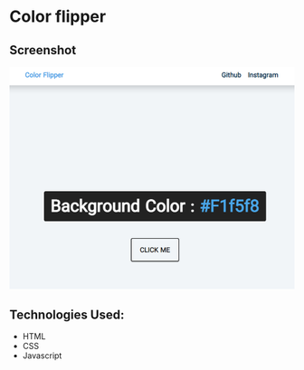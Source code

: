 # Color flipper

## Screenshot
![Screenshot](screenshot.png)

## Technologies Used:
- HTML
- CSS
- Javascript
